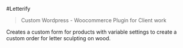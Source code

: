 #Letterify

> Custom Wordpress - Woocommerce Plugin for Client work

Creates a custom form for products with variable settings to create a custom order for letter sculpting on wood.
